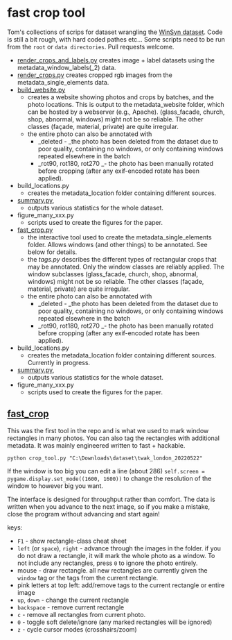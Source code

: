 # fast crop tool

Tom's collections of scrips for dataset wrangling the [WinSyn dataset](https://github.com/twak/winsyn_metadata). Code is still a bit rough, with hard coded pathes etc... Some scripts need to be run from the `root` or `data directories`. Pull requests welcome.

* [render_crops_and_labels.py](https://github.com/twak/fast_crop/blob/master/render_crops_and_labels.py) creates image + label datasets using the metadata_window_labels(_2) data.
* [render_crops.py](https://github.com/twak/fast_crop/blob/master/render_crops.py) creates cropped rgb images from the metadata_single_elements data.
* [build_website.py](https://github.com/twak/fast_crop/blob/master/build_website.py)
    * creates a website showing photos and crops by batches, and the photo locations. This is output to the metadata_website folder, which can be hosted by a webserver (e.g., Apache).
 (glass_facade, church, shop, abnormal, windows) might not be so reliable. The other classes (façade, material, private) are quite irregular.
    * the entire photo can also be annotated with 
        * _deleted - _the photo has been deleted from the dataset due to poor quality, containing no windows, or only containing windows repeated elsewhere in the batch
        * _rot90, rot180, rot270 _- the photo has been manually rotated before cropping (after any exif-encoded rotate has been applied).
* build_locations.py
    * creates the metadata_location folder containing different sources.
* [summary.py](https://github.com/twak/fast_crop/blob/master/figure_summary.py), 
    * outputs various statistics for the whole dataset.
* figure_many_xxx.py
    * scripts used to create the figures for the paper.
* [fast_crop.py](https://github.com/twak/fast_crop/blob/master/fast_crop.py)
    * the interactive tool used to create the metadata_single_elements folder. Allows windows (and other things) to be annotated. See below for details.
    * the _tags.py_ describes the different types of rectangular crops that may be annotated. Only the window classes are reliably applied. The window subclasses  (glass_facade, church, shop, abnormal, windows) might not be so reliable. The other classes (façade, material, private) are quite irregular.
    * the entire photo can also be annotated with 
        * _deleted - _the photo has been deleted from the dataset due to poor quality, containing no windows, or only containing windows repeated elsewhere in the batch
        * _rot90, rot180, rot270 _- the photo has been manually rotated before cropping (after any exif-encoded rotate has been applied).
* build_locations.py
    * creates the metadata_location folder containing different sources. Currently in progress.
* [summary.py](https://github.com/twak/fast_crop/blob/master/figure_summary.py), 
    * outputs various statistics for the whole dataset.
* figure_many_xxx.py
    * scripts used to create the figures for the paper.


## [fast_crop](https://github.com/twak/fast_crop/blob/master/fast_crop.py)

This was the first tool in the repo and is what we used to mark window rectangles in many photos. You can also tag the rectangles with additional metadata. It was mainly engineered written to fast + hackable. 

```
python crop_tool.py "C:\Downloads\dataset\twak_london_20220522"
```

If the window is too big you can edit a line (about 286) `self.screen = pygame.display.set_mode((1600, 1600))` to change the resolution of the window to however big you want.

The interface is designed for throughput rather than comfort. The data is written when you advance to the next image, so if you make a mistake, close the program without advancing and start again!

keys:

* `F1` - show rectangle-class cheat sheet
* `left` (or `space`), `right` - advance through the images in the folder. if you do not draw a rectangle, it will mark the whole photo as a window. To not include any rectangles, press `0` to ignore the photo entirely.
* mouse - draw rectangle. all new rectangles are currently given the `window` tag or the tags from the current rectangle.
* pink letters at top left: add/remove tags to the current rectangle or entire image
* `up`, `down` - change the current rectangle
* `backspace` - remove current rectangle
* `c` - remove all rectangles from current photo.
* `0` - toggle soft delete/ignore (any marked rectangles will be ignored)
* `z` - cycle cursor modes (crosshairs/zoom) 
